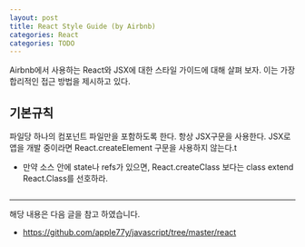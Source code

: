 ```yaml
---
layout: post
title: React Style Guide (by Airbnb)
categories: React
categories: TODO
---
```


Airbnb에서 사용하는 React와 JSX에 대한 스타일 가이드에 대해 살펴 보자. 이는 가장 합리적인 접근 방법을 제시하고 있다.

## 기본규칙
파일당 하나의 컴포넌트 파일만을 포함하도록 한다. 항상 JSX구문을 사용한다. JSX로 앱을 개발 중이라면 React.createElement 구문을 사용하지 않는다.t

- 만약 소스 안에 state나 refs가 있으면, React.createClass 보다는 class extend React.Class를 선호하라.

```js

```









----
해당 내용은 다음 글을 참고 하였습니다.
- https://github.com/apple77y/javascript/tree/master/react